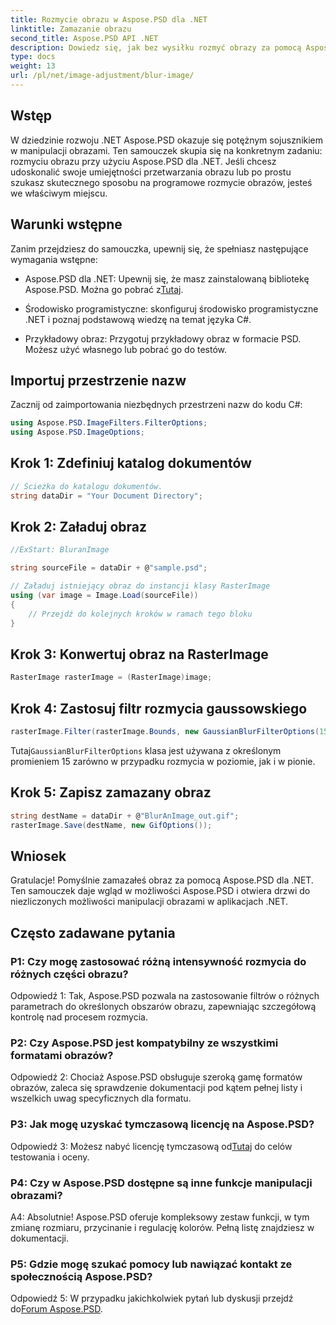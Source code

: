 ```yaml
---
title: Rozmycie obrazu w Aspose.PSD dla .NET
linktitle: Zamazanie obrazu
second_title: Aspose.PSD API .NET
description: Dowiedz się, jak bez wysiłku rozmyć obrazy za pomocą Aspose.PSD dla .NET. Przewodnik krok po kroku dotyczący płynnej manipulacji obrazami w projektach C#.
type: docs
weight: 13
url: /pl/net/image-adjustment/blur-image/
---
```

## Wstęp

W dziedzinie rozwoju .NET Aspose.PSD okazuje się potężnym sojusznikiem w manipulacji obrazami. Ten samouczek skupia się na konkretnym zadaniu: rozmyciu obrazu przy użyciu Aspose.PSD dla .NET. Jeśli chcesz udoskonalić swoje umiejętności przetwarzania obrazu lub po prostu szukasz skutecznego sposobu na programowe rozmycie obrazów, jesteś we właściwym miejscu.

## Warunki wstępne

Zanim przejdziesz do samouczka, upewnij się, że spełniasz następujące wymagania wstępne:

-  Aspose.PSD dla .NET: Upewnij się, że masz zainstalowaną bibliotekę Aspose.PSD. Można go pobrać z[Tutaj](https://releases.aspose.com/psd/net/).

- Środowisko programistyczne: skonfiguruj środowisko programistyczne .NET i poznaj podstawową wiedzę na temat języka C#.

- Przykładowy obraz: Przygotuj przykładowy obraz w formacie PSD. Możesz użyć własnego lub pobrać go do testów.

## Importuj przestrzenie nazw

Zacznij od zaimportowania niezbędnych przestrzeni nazw do kodu C#:

```csharp
using Aspose.PSD.ImageFilters.FilterOptions;
using Aspose.PSD.ImageOptions;
```

## Krok 1: Zdefiniuj katalog dokumentów

```csharp
// Ścieżka do katalogu dokumentów.
string dataDir = "Your Document Directory";
```

## Krok 2: Załaduj obraz

```csharp
//ExStart: BluranImage

string sourceFile = dataDir + @"sample.psd";

// Załaduj istniejący obraz do instancji klasy RasterImage
using (var image = Image.Load(sourceFile))
{
    // Przejdź do kolejnych kroków w ramach tego bloku
}
```

## Krok 3: Konwertuj obraz na RasterImage

```csharp
RasterImage rasterImage = (RasterImage)image;
```

## Krok 4: Zastosuj filtr rozmycia gaussowskiego

```csharp
rasterImage.Filter(rasterImage.Bounds, new GaussianBlurFilterOptions(15, 15));
```

 Tutaj`GaussianBlurFilterOptions` klasa jest używana z określonym promieniem 15 zarówno w przypadku rozmycia w poziomie, jak i w pionie.

## Krok 5: Zapisz zamazany obraz

```csharp
string destName = dataDir + @"BlurAnImage_out.gif";
rasterImage.Save(destName, new GifOptions());
```

## Wniosek

Gratulacje! Pomyślnie zamazałeś obraz za pomocą Aspose.PSD dla .NET. Ten samouczek daje wgląd w możliwości Aspose.PSD i otwiera drzwi do niezliczonych możliwości manipulacji obrazami w aplikacjach .NET.

## Często zadawane pytania

### P1: Czy mogę zastosować różną intensywność rozmycia do różnych części obrazu?

Odpowiedź 1: Tak, Aspose.PSD pozwala na zastosowanie filtrów o różnych parametrach do określonych obszarów obrazu, zapewniając szczegółową kontrolę nad procesem rozmycia.

### P2: Czy Aspose.PSD jest kompatybilny ze wszystkimi formatami obrazów?

Odpowiedź 2: Chociaż Aspose.PSD obsługuje szeroką gamę formatów obrazów, zaleca się sprawdzenie dokumentacji pod kątem pełnej listy i wszelkich uwag specyficznych dla formatu.

### P3: Jak mogę uzyskać tymczasową licencję na Aspose.PSD?

 Odpowiedź 3: Możesz nabyć licencję tymczasową od[Tutaj](https://purchase.aspose.com/temporary-license/) do celów testowania i oceny.

### P4: Czy w Aspose.PSD dostępne są inne funkcje manipulacji obrazami?

A4: Absolutnie! Aspose.PSD oferuje kompleksowy zestaw funkcji, w tym zmianę rozmiaru, przycinanie i regulację kolorów. Pełną listę znajdziesz w dokumentacji.

### P5: Gdzie mogę szukać pomocy lub nawiązać kontakt ze społecznością Aspose.PSD?

 Odpowiedź 5: W przypadku jakichkolwiek pytań lub dyskusji przejdź do[Forum Aspose.PSD](https://forum.aspose.com/c/psd/34).